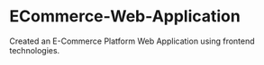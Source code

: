 # ECommerce-Web-Application
Created an E-Commerce Platform Web Application using frontend technologies.
